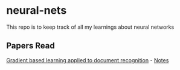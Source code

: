 # neural-nets
This repo is to keep track of all my learnings about neural networks

## Papers Read

[Gradient based learning applied to document recognition](research_papers/gradient-based-learning-applied-to-doc-recognition.pdf)  - 
[Notes](notes/gradient-based-learning-applied-to-doc-recognition-notes.md)

